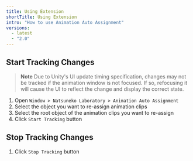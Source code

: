 ```yaml
---
title: Using Extension
shortTitle: Using Extension
intro: "How to use Animation Auto Assignment"
versions:
  - latest
  - "2.0"
---
```


## Start Tracking Changes

> **Note**
> Due to Unity's UI update timing specification, changes may not be tracked if the animation window is not focused.
> If so, refocusing it will cause the UI to reflect the change and display the correct state.

1. Open `Window > Natsuneko Laboratory > Animation Auto Assignment`
2. Select the object you want to re-assign animation clips
3. Select the root object of the animation clips you want to re-assign
4. Click `Start Tracking` button

## Stop Tracking Changes

1. Click `Stop Tracking` button
